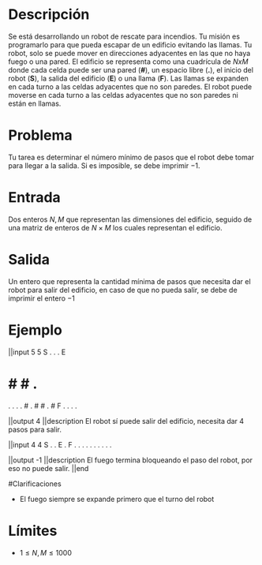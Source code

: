 # Descripción
Se está desarrollando un robot de rescate para incendios. Tu misión es programarlo para que pueda escapar de un edificio evitando las llamas. Tu robot, solo se puede mover en direcciones adyacentes en las que no haya fuego o una pared. El edificio se representa como una cuadrícula de $N x M$ donde cada celda puede ser una pared (**#**), un espacio libre (**.**), el inicio del robot (**S**), la salida del edificio (**E**) o una llama (**F**). Las llamas se expanden en cada turno a las celdas adyacentes que no son paredes. El robot puede moverse en cada turno a las celdas adyacentes que no son paredes ni están en llamas.

# Problema
Tu tarea es determinar el número mínimo de pasos que el robot debe tomar para llegar a la salida. Si es imposible, se debe imprimir $-1$.

# Entrada
Dos enteros $N, M$ que representan las dimensiones del edificio, seguido de una matriz de enteros de $N \times M$ los cuales representan el edificio.

# Salida
Un entero que representa la cantidad mínima de pasos que necesita dar el robot para salir del edificio, en caso de que no pueda salir, se debe de imprimir el entero $-1$


# Ejemplo

||input
5 5
S . . . E
# # # . #
. . . . #
. # # . #
F . . . .

||output
4
||description
El robot sí puede salir del edificio, necesita dar 4 pasos para salir.

||input
4 4
S . . E
. F . .
. . . .
. . . .

||output
-1
||description
El fuego termina bloqueando el paso del robot, por eso no puede salir.
||end

#Clarificaciones
* El fuego siempre se expande primero que el turno del robot

# Límites

* $1 \leq N, M \leq 1000$
